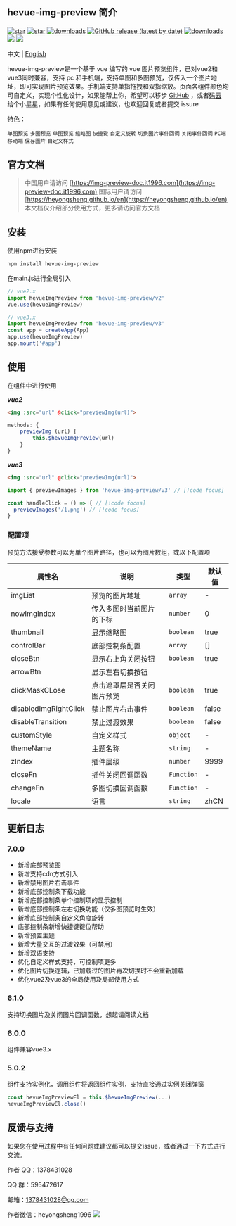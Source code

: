 ## hevue-img-preview 简介

<div class="img-inline-wrap" style='margin-top: 20px;'>
<a href='https://github.com/heyongsheng/hevue-img-preview'><img src='https://img.shields.io/github/stars/heyongsheng?style=social' alt='star'></img></a>
<!-- <a href='https://github.com/heyongsheng/hevue-img-preview'><img alt="GitHub forks" src="https://img.shields.io/github/forks/heyongsheng/hevue-img-preview?style=social"></img></a>  -->
<a href='https://gitee.com/ihope_top/hevue-img-preview/stargazers'><img src='https://gitee.com/ihope_top/hevue-img-preview/badge/star.svg?theme=dark' alt='star'></img></a> 
<a href='https://www.npmjs.com/package/hevue-img-preview'><img src='https://img.shields.io/npm/dm/hevue-img-preview.svg' alt='downloads'></img></a>
<a href='https://gitee.com/ihope_top/hevue-img-preview/stargazers'><img alt="GitHub release (latest by date)" src="https://img.shields.io/github/v/release/heyongsheng/hevue-img-preview"></a>
<a href='https://www.npmjs.com/package/hevue-img-preview'><img src='https://img.shields.io/badge/License-MIT-green' alt='downloads'></img></a>
<a href='#'><img src='https://img.shields.io/badge/Vue2-%2365b687?logo=Vue.js&logoColor=white'></img></a>
<a href='#'><img src='https://img.shields.io/badge/Vue3-%2365b687?logo=Vue.js&logoColor=white'></img></a>
</div>

中文 | [English](./README.en.md)

hevue-img-preview是一个基于 vue 编写的 vue 图片预览组件，已对vue2和vue3同时兼容，支持 pc 和手机端，支持单图和多图预览，仅传入一个图片地址，即可实现图片预览效果。手机端支持单指拖拽和双指缩放。页面各组件颜色均可自定义，实现个性化设计，如果能帮上你，希望可以移步 [GitHub](https://github.com/heyongsheng/hevue-img-preview) ，或者[码云](https://gitee.com/ihope_top/hevue-img-preview) 给个小星星，如果有任何使用意见或建议，也欢迎回复或者提交 issure

特色：

`单图预览` `多图预览` `单图预览` `缩略图` `快捷键` `自定义旋转` `切换图片事件回调` `关闭事件回调` `PC端` `移动端` `保存图片` `自定义样式`

## 官方文档

> 中国用户请访问 [https://img-preview-doc.it1996.com](https://img-preview-doc.it1996.com)
> 国际用户请访问 [https://heyongsheng.github.io/en](https://heyongsheng.github.io/en)
> 本文档仅介绍部分使用方式，更多请访问官方文档

## 安装

使用npm进行安装

```bash
npm install hevue-img-preview
```

在main.js进行全局引入

```javascript
// vue2.x
import hevueImgPreview from 'hevue-img-preview/v2' 
Vue.use(hevueImgPreview)

// vue3.x
import hevueImgPreview from 'hevue-img-preview/v3' 
const app = createApp(App)
app.use(hevueImgPreview)
app.mount('#app')
```

## 使用

在组件中进行使用

***vue2***

```html
<img :src="url" @click="previewImg(url)">
```

```javascript
methods: {
    previewImg (url) {
        this.$hevueImgPreview(url)
    }
}
```

***vue3***

```html
<img :src="url" @click="previewImg(url)">
```

```javascript
import { previewImages } from 'hevue-img-preview/v3' // [!code focus]

const handleClick = () => { // [!code focus]
  previewImages('/1.png') // [!code focus]
}
```

### 配置项

预览方法接受参数可以为单个图片路径，也可以为图片数组，或以下配置项

| 属性名                   | 说明            | 类型         | 默认值   |
| --------------------- | ------------- | ---------- | ----- |
| imgList               | 预览的图片地址       | `array`    | -     |
| nowImgIndex           | 传入多图时当前图片的下标  | `number`   | 0     |
| thumbnail             | 显示缩略图         | `boolean`  | true  |
| controlBar            | 底部控制条配置       | `array`    | []    |
| closeBtn              | 显示右上角关闭按钮     | `boolean`  | true  |
| arrowBtn              | 显示左右切换按钮      |            |       |
| clickMaskCLose        | 点击遮罩层是否关闭图片预览 | `boolean`  | true  |
| disabledImgRightClick | 禁止图片右击事件      | `boolean`  | false |
| disableTransition     | 禁止过渡效果        | `boolean`  | false |
| customStyle           | 自定义样式         | `object`   | -     |
| themeName             | 主题名称          | `string`   | -     |
| zIndex                | 插件层级          | `number`   | 9999  |
| closeFn               | 插件关闭回调函数      | `Function` | -     |
| changeFn              | 多图切换回调函数      | `Function` | -     |
| locale                | 语言            | `string`   | zhCN  |

## 更新日志

### 7.0.0

- 新增底部预览图
- 新增支持cdn方式引入
- 新增禁用图片右击事件
- 新增底部控制条下载功能
- 新增底部控制条单个控制项的显示控制
- 新增底部控制条左右切换功能（仅多图预览时生效）
- 新增底部控制条自定义角度旋转
- 底部控制条新增快捷键键位帮助
- 新增预置主题
- 新增大量交互的过渡效果（可禁用）
- 新增双语支持
- 优化自定义样式支持，可控制项更多
- 优化图片切换逻辑，已加载过的图片再次切换时不会重新加载
- 优化vue2及vue3的全局使用及局部使用方式

### 6.1.0

支持切换图片及关闭图片回调函数，想起请阅读文档

### 6.0.0

组件兼容vue3.x

### 5.0.2

组件支持实例化，调用组件将返回组件实例，支持直接通过实例关闭弹窗

```javascript
const hevueImgPreviewEl = this.$hevueImgPreview(...)
hevueImgPreviewEl.close()
```

## 反馈与支持

如果您在使用过程中有任何问题或建议都可以提交issue，或者通过一下方式进行交流。

作者 QQ：1378431028

QQ 群：595472617

邮箱：1378431028@qq.com

作者微信：heyongsheng1996
![](https://p3-juejin.byteimg.com/tos-cn-i-k3u1fbpfcp/57478efc7ace4a8c9e27081a26f2c8cf~tplv-k3u1fbpfcp-zoom-1.image)
